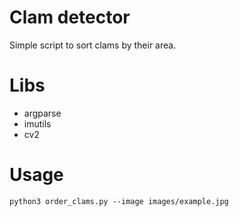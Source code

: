 # Clam detector
Simple script to sort clams by their area.

# Libs
- argparse
- imutils
- cv2

# Usage
`python3 order_clams.py --image images/example.jpg`
